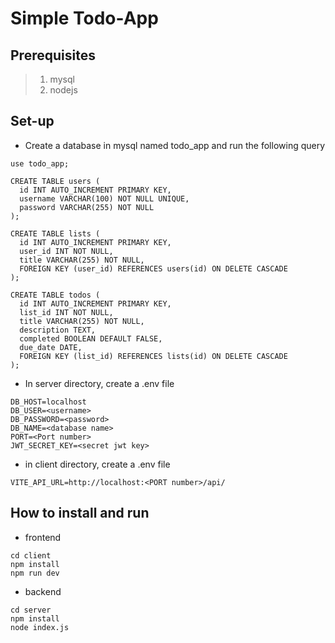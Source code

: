 # **Simple Todo-App**

## Prerequisites

> 1. mysql
> 2. nodejs

## Set-up

- Create a database in mysql named todo_app and run the following query
```
use todo_app;

CREATE TABLE users (
  id INT AUTO_INCREMENT PRIMARY KEY,
  username VARCHAR(100) NOT NULL UNIQUE,
  password VARCHAR(255) NOT NULL
);

CREATE TABLE lists (
  id INT AUTO_INCREMENT PRIMARY KEY,
  user_id INT NOT NULL,
  title VARCHAR(255) NOT NULL,
  FOREIGN KEY (user_id) REFERENCES users(id) ON DELETE CASCADE
);

CREATE TABLE todos (
  id INT AUTO_INCREMENT PRIMARY KEY,
  list_id INT NOT NULL,
  title VARCHAR(255) NOT NULL,
  description TEXT,
  completed BOOLEAN DEFAULT FALSE,
  due_date DATE,
  FOREIGN KEY (list_id) REFERENCES lists(id) ON DELETE CASCADE
);

```
  

- In server directory, create a .env file
```aiignore
DB_HOST=localhost
DB_USER=<username>
DB_PASSWORD=<password>
DB_NAME=<database name>
PORT=<Port number>
JWT_SECRET_KEY=<secret jwt key>
```
- in client directory, create a .env file
```
VITE_API_URL=http://localhost:<PORT number>/api/
```

## How to install and run

- frontend
```
cd client
npm install
npm run dev
```
- backend
```
cd server
npm install
node index.js
```

